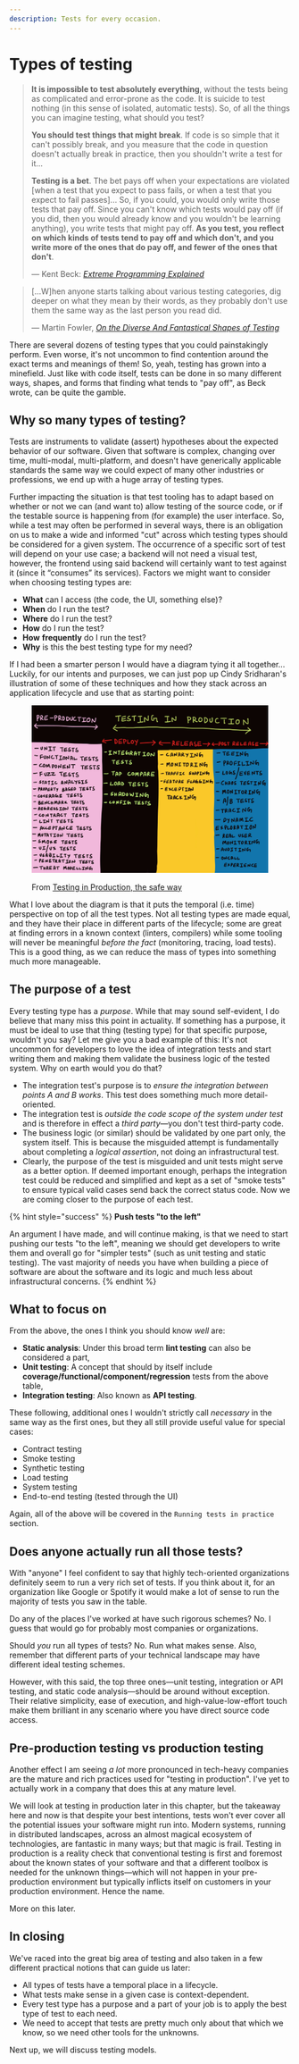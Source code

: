 ```yaml
---
description: Tests for every occasion.
---
```


# Types of testing

> **It is impossible to test absolutely everything**, without the tests being as complicated and error-prone as the code. It is suicide to test nothing (in this sense of isolated, automatic tests). So, of all the things you can imagine testing, what should you test?
>
> **You should test things that might break**. If code is so simple that it can't possibly break, and you measure that the code in question doesn't actually break in practice, then you shouldn't write a test for it...
>
> **Testing is a bet**. The bet pays off when your expectations are violated \[when a test that you expect to pass fails, or when a test that you expect to fail passes]... So, if you could, you would only write those tests that pay off. Since you can't know which tests would pay off (if you did, then you would already know and you wouldn't be learning anything), you write tests that might pay off. **As you test, you reflect on which kinds of tests tend to pay off and which don't, and you write more of the ones that do pay off, and fewer of the ones that don't**.
>
> — Kent Beck: [_Extreme Programming Explained_](https://www.goodreads.com/en/book/show/67833.Extreme\_Programming\_Explained)

> \[...W]hen anyone starts talking about various testing categories, dig deeper on what they mean by their words, as they probably don't use them the same way as the last person you read did.
>
> — Martin Fowler, [_On the Diverse And Fantastical Shapes of Testing_](https://martinfowler.com/articles/2021-test-shapes.html)

There are several dozens of testing types that you could painstakingly perform. Even worse, it's not uncommon to find contention around the exact terms and meanings of them! So, yeah, testing has grown into a minefield. Just like with code itself, tests can be done in so many different ways, shapes, and forms that finding what tends to "pay off", as Beck wrote, can be quite the gamble.

## Why so many types of testing?

Tests are instruments to validate (assert) hypotheses about the expected behavior of our software. Given that software is complex, changing over time, multi-modal, multi-platform, and doesn't have generically applicable standards the same way we could expect of many other industries or professions, we end up with a huge array of testing types.

Further impacting the situation is that test tooling has to adapt based on whether or not we can (and want to) allow testing of the source code, or if the testable source is happening from (for example) the user interface. So, while a test may often be performed in several ways, there is an obligation on us to make a wide and informed "cut" across which testing types should be considered for a given system. The occurrence of a specific sort of test will depend on your use case; a backend will not need a visual test, however, the frontend using said backend will certainly want to test against it (since it “consumes” its services). Factors we might want to consider when choosing testing types are:

* **What** can I access (the code, the UI, something else)?
* **When** do I run the test?
* **Where** do I run the test?
* **How** do I run the test?
* **How** **frequently** do I run the test?
* **Why** is this the best testing type for my need?

If I had been a smarter person I would have a diagram tying it all together... Luckily, for our intents and purposes, we can just pop up Cindy Sridharan's illustration of some of these techniques and how they stack across an application lifecycle and use that as starting point:

<figure><img src="../.gitbook/assets/1LFnVVlLrgrvXQ5ScrHVKjg.jpeg" alt=""><figcaption><p>From <a href="https://copyconstruct.medium.com/testing-in-production-the-safe-way-18ca102d0ef1">Testing in Production, the safe way</a></p></figcaption></figure>

What I love about the diagram is that it puts the temporal (i.e. time) perspective on top of all the test types. Not all testing types are made equal, and they have their place in different parts of the lifecycle; some are great at finding errors in a known context (linters, compilers) while some tooling will never be meaningful _before the fact_ (monitoring, tracing, load tests). This is a good thing, as we can reduce the mass of types into something much more manageable.

## The purpose of a test

Every testing type has a _purpose_. While that may sound self-evident, I do believe that many miss this point in actuality. If something has a purpose, it must be ideal to use that thing (testing type) for that specific purpose, wouldn't you say? Let me give you a bad example of this: It's not uncommon for developers to love the idea of integration tests and start writing them and making them validate the business logic of the tested system. Why on earth would you do that?

* The integration test's purpose is to _ensure the integration between points A and B works_. This test does something much more detail-oriented.
* The integration test is _outside the code scope of the system under test_ and is therefore in effect a _third party_—you don't test third-party code.
* The business logic (or similar) should be validated by one part only, the system itself. This is because the misguided attempt is fundamentally about completing a _logical assertion_‚ not doing an infrastructural test.
* Clearly, the purpose of the test is misguided and unit tests might serve as a better option. If deemed important enough, perhaps the integration test could be reduced and simplified and kept as a set of "smoke tests" to ensure typical valid cases send back the correct status code. Now we are coming closer to the purpose of each test.

{% hint style="success" %}
**Push tests "to the left"**

An argument I have made, and will continue making, is that we need to start pushing our tests "to the left", meaning we should get developers to write them and overall go for "simpler tests" (such as unit testing and static testing). The vast majority of needs you have when building a piece of software are about the software and its logic and much less about infrastructural concerns.
{% endhint %}

## What to focus on

From the above, the ones I think you should know _well_ are:

* **Static analysis**: Under this broad term **lint testing** can also be considered a part,
* **Unit testing**: A concept that should by itself include **coverage/functional/component/regression** tests from the above table,
* **Integration testing**: Also known as **API testing**.

These following, additional ones I wouldn't strictly call _necessary_ in the same way as the first ones, but they all still provide useful value for special cases:

* Contract testing
* Smoke testing
* Synthetic testing
* Load testing
* System testing
* End-to-end testing (tested through the UI)

Again, all of the above will be covered in the `Running tests in practice` section.

## Does anyone actually run all those tests?

With "anyone" I feel confident to say that highly tech-oriented organizations definitely seem to run a very rich set of tests. If you think about it, for an organization like Google or Spotify it would make a lot of sense to run the majority of tests you saw in the table.

Do any of the places I've worked at have such rigorous schemes? No. I guess that would go for probably most companies or organizations.

Should _you_ run all types of tests? No. Run what makes sense. Also, remember that different parts of your technical landscape may have different ideal testing schemes.

However, with this said, the top three ones—unit testing, integration or API testing, and static code analysis—should be around without exception. Their relative simplicity, ease of execution, and high-value-low-effort touch make them brilliant in any scenario where you have direct source code access.

## Pre-production testing vs production testing

Another effect I am seeing _a lot_ more pronounced in tech-heavy companies are the mature and rich practices used for "testing in production". I've yet to actually work in a company that does this at any mature level.

We will look at testing in production later in this chapter, but the takeaway here and now is that despite your best intentions, tests won't ever cover all the potential issues your software might run into. Modern systems, running in distributed landscapes, across an almost magical ecosystem of technologies, are fantastic in many ways; but that magic is frail. Testing in production is a reality check that conventional testing is first and foremost about the known states of your software and that a different toolbox is needed for the unknown things—which will not happen in your pre-production environment but typically inflicts itself on customers in your production environment. Hence the name.

More on this later.

## In closing

We've raced into the great big area of testing and also taken in a few different practical notions that can guide us later:

* All types of tests have a temporal place in a lifecycle.
* What tests make sense in a given case is context-dependent.
* Every test type has a purpose and a part of your job is to apply the best type of test to each need.
* We need to accept that tests are pretty much only about that which we know, so we need other tools for the unknowns.

Next up, we will discuss testing models.
